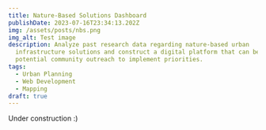 ```yaml
---
title: Nature-Based Solutions Dashboard
publishDate: 2023-07-16T23:34:13.202Z
img: /assets/posts/nbs.png
img_alt: Test image
description: Analyze past research data regarding nature-based urban
  infrastructure solutions and construct a digital platform that can be used in
  potential community outreach to implement priorities.
tags:
  - Urban Planning
  - Web Development
  - Mapping
draft: true
---
```

U﻿nder construction :)